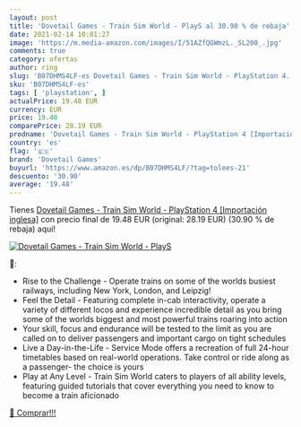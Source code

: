 ```yaml
---
layout: post
title: 'Dovetail Games - Train Sim World - PlayS al 30.90 % de rebaja'
date: 2021-02-14 10:01:27
image: 'https://m.media-amazon.com/images/I/51AZfQGWmzL._SL200_.jpg'
comments: true
category: ofertas
author: ring
slug: 'B07DHMS4LF-es Dovetail Games - Train Sim World - PlayStation 4...'
sku: 'B07DHMS4LF-es'
tags: [ 'playstation', ]
actualPrice: 19.48 EUR
currency: EUR
price: 19.48
comparePrice: 28.19 EUR
prodname: 'Dovetail Games - Train Sim World - PlayStation 4 [Importación inglesa]'
country: 'es'
flag: '🇪🇸'
brand: 'Dovetail Games'
buyurl: 'https://www.amazon.es/dp/B07DHMS4LF/?tag=tolees-21'
descuento: '30.90'
average: '19.48'
---
```


Tienes [Dovetail Games - Train Sim World - PlayStation 4 [Importación inglesa]](https://www.amazon.es/dp/B07DHMS4LF/?tag=tolees-21) con precio final de  19.48 EUR (original: 28.19 EUR) (30.90 %  de rebaja) aqui!

[![Dovetail Games - Train Sim World - PlayS](https://m.media-amazon.com/images/I/51AZfQGWmzL._SL200_.jpg)](https://www.amazon.es/dp/B07DHMS4LF/?tag=tolees-21)

🔎:

- Rise to the Challenge - Operate trains on some of the worlds busiest railways, including New York, London, and Leipzig!
- Feel the Detail - Featuring complete in-cab interactivity, operate a variety of different locos and experience incredible detail as you bring some of the worlds biggest and most powerful trains roaring into action
- Your skill, focus and endurance will be tested to the limit as you are called on to deliver passengers and important cargo on tight schedules
- Live a Day-in-the-Life - Service Mode offers a recreation of full 24-hour timetables based on real-world operations. Take control or ride along as a passenger- the choice is yours
- Play at Any Level - Train Sim World caters to players of all ability levels, featuring guided tutorials that cover everything you need to know to become a train aficionado

[🛒 Comprar!!!](https://www.amazon.es/dp/B07DHMS4LF/?tag=tolees-21)
